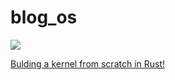 # blog_os

<p align="left">
<a href="https://travis-ci.com/j1ah0ng/blog_os"><img src="https://travis-ci.com/j1ah0ng/blog_os.svg?branch=master"></a>
</p>

[Bulding a kernel from scratch in Rust!](https://os.phil-opp.com/)
